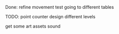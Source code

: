 Done:
refine movement
test going to different tables

TODO:
point counter
design different levels

get some art assets
sound
